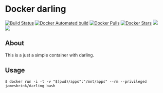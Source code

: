 # Docker darling

[![Build Status](https://travis-ci.org/jamesbrink/docker-darling.svg?branch=master)](https://travis-ci.org/jamesbrink/docker-darling) [![Docker Automated build](https://img.shields.io/docker/automated/jamesbrink/darling.svg)](https://hub.docker.com/r/jamesbrink/darling/) [![Docker Pulls](https://img.shields.io/docker/pulls/jamesbrink/darling.svg)](https://hub.docker.com/r/jamesbrink/darling/) [![Docker Stars](https://img.shields.io/docker/stars/jamesbrink/darling.svg)](https://hub.docker.com/r/jamesbrink/darling/) [![](https://images.microbadger.com/badges/image/jamesbrink/darling.svg)](https://microbadger.com/images/jamesbrink/darling "Get your own image badge on microbadger.com") [![](https://images.microbadger.com/badges/version/jamesbrink/darling.svg)](https://microbadger.com/images/jamesbrink/darling "Get your own version badge on microbadger.com")  


## About

This is a just a simple container with darling.

## Usage

```shell
$ docker run -i -t -v "$(pwd)/apps":"/mnt/apps" --rm --privileged jamesbrink/darling bash
```

